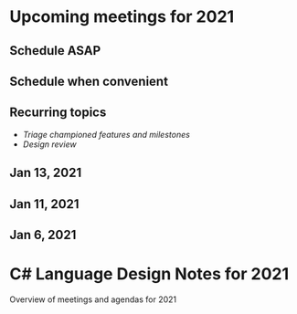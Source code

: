 # Upcoming meetings for 2021

## Schedule ASAP

## Schedule when convenient

## Recurring topics

- *Triage championed features and milestones*
- *Design review*

## Jan 13, 2021

## Jan 11, 2021

## Jan 6, 2021


# C# Language Design Notes for 2021

Overview of meetings and agendas for 2021


